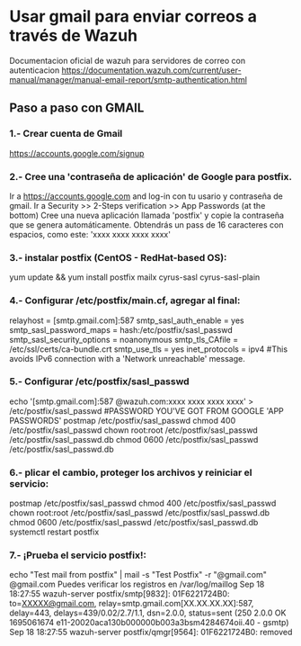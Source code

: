 # Usar gmail para enviar correos a través de Wazuh
Documentacion oficial de wazuh para servidores de correo con autenticacion https://documentation.wazuh.com/current/user-manual/manager/manual-email-report/smtp-authentication.html

## Paso a paso con GMAIL

### 1.- Crear cuenta de Gmail

https://accounts.google.com/signup 

### 2.- Cree una 'contraseña de aplicación' de Google para postfix.

Ir a https://accounts.google.com and log-in con tu usario y contraseña de gmail.
Ir a Security >> 2-Steps verification >> App Passwords (at the bottom)
Cree una nueva aplicación llamada 'postfix' y copie la contraseña que se genera automáticamente.
Obtendrás un pass de 16 caracteres con espacios, como este: 'xxxx xxxx xxxx xxxx'

### 3.- instalar postfix (CentOS - RedHat-based OS):
yum update && yum install postfix mailx cyrus-sasl cyrus-sasl-plain

### 4.- Configurar /etc/postfix/main.cf, agregar al final:
relayhost = [smtp.gmail.com]:587
smtp_sasl_auth_enable = yes
smtp_sasl_password_maps = hash:/etc/postfix/sasl_passwd
smtp_sasl_security_options = noanonymous
smtp_tls_CAfile = /etc/ssl/certs/ca-bundle.crt
smtp_use_tls = yes
inet_protocols = ipv4 #This avoids IPv6 connection with a 'Network unreachable' message.

### 5.- Configurar /etc/postfix/sasl_passwd
echo '[smtp.gmail.com]:587 <USER>@wazuh.com:xxxx xxxx xxxx xxxx' > /etc/postfix/sasl_passwd #PASSWORD YOU'VE GOT FROM GOOGLE 'APP PASSWORDS'
postmap /etc/postfix/sasl_passwd
chmod 400 /etc/postfix/sasl_passwd
chown root:root /etc/postfix/sasl_passwd /etc/postfix/sasl_passwd.db
chmod 0600 /etc/postfix/sasl_passwd /etc/postfix/sasl_passwd.db

### 6.- plicar el cambio, proteger los archivos y reiniciar el servicio:
postmap /etc/postfix/sasl_passwd
chmod 400 /etc/postfix/sasl_passwd
chown root:root /etc/postfix/sasl_passwd /etc/postfix/sasl_passwd.db
chmod 0600 /etc/postfix/sasl_passwd /etc/postfix/sasl_passwd.db
systemctl restart postfix

### 7.- ¡Prueba el servicio postfix!:
echo "Test mail from postfix" | mail -s "Test Postfix" -r "<USER>@gmail.com" <USER>@gmail.com
Puedes verificar los registros en  /var/log/maillog
Sep 18 18:27:55 wazuh-server postfix/smtp[9832]: 01F6221724B0: to=<XXXXX@gmail.com>, relay=smtp.gmail.com[XX.XX.XX.XX]:587, delay=443, delays=439/0.02/2.7/1.1, dsn=2.0.0, status=sent (250 2.0.0 OK  1695061674 e11-20020aca130b000000b003a3bsm4284674oii.40 - gsmtp)
Sep 18 18:27:55 wazuh-server postfix/qmgr[9564]: 01F6221724B0: removed
